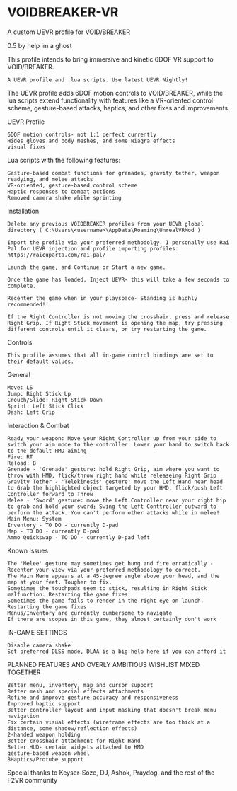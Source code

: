 # VOIDBREAKER-VR
A custom UEVR profile for VOID/BREAKER

0.5 by help im a ghost

This profile intends to bring immersive and kinetic 6DOF VR support to VOID/BREAKER.

    A UEVR profile and .lua scripts. Use latest UEVR Nightly!


The UEVR profile adds 6DOF motion controls to VOID/BREAKER, while the lua scripts extend functionality with features like a VR-oriented control scheme, gesture-based attacks, haptics, and other fixes and improvements.

UEVR Profile

    6DOF motion controls- not 1:1 perfect currently
    Hides gloves and body meshes, and some Niagra effects
    visual fixes

    
Lua scripts with the following features:

    Gesture-based combat functions for grenades, gravity tether, weapon readying, and melee attacks
    VR-oriented, gesture-based control scheme
    Haptic responses to combat actions
    Removed camera shake while sprinting
    
    
Installation

    Delete any previous VOIDBREAKER profiles from your UEVR global directory ( C:\Users\<username>\AppData\Roaming\UnrealVRMod )

    Import the profile via your preferred methodolgy. I personally use Rai Pal for UEVR injection and profile importing profiles:
    https://raicuparta.com/rai-pal/

    Launch the game, and Continue or Start a new game.

    Once the game has loaded, Inject UEVR- this will take a few seconds to complete.

    Recenter the game when in your playspace- Standing is highly recommended!!

    If the Right Controller is not moving the crosshair, press and release Right Grip. If Right Stick movement is opening the map, try pressing different controls until it clears, or try restarting the game.

    
Controls

    This profile assumes that all in-game control bindings are set to their default values.

General

    Move: LS
    Jump: Right Stick Up
    Crouch/Slide: Right Stick Down
    Sprint: Left Stick Click
    Dash: Left Grip

Interaction & Combat

    Ready your weapon: Move your Right Controller up from your side to switch your aim mode to the controller. Lower your hand to switch back to the default HMD aiming
    Fire: RT
    Reload: B
    Grenade - 'Grenade' gesture: hold Right Grip, aim where you want to throw with HMD, flick/throw right hand while releaseing Right Grip
    Gravity Tether - 'Telekinesis' gesture: move the Left Hand near head to Grab the highlighted object targeted by your HMD, flick/push Left Controller forward to Throw
    Melee - 'Sword' gesture: move the Left Controller near your right hip to grab and hold your sword; Swing the Left Conttroller outward to perform the attack. You can't perform other attacks while in melee!
    Main Menu: System
    Inventory - TO DO - currently D-pad
    Map - TO DO - currently D-pad
    Ammo Quickswap - TO DO - currently D-pad left

    
Known Issues

    The 'Melee' gesture may sometimes get hung and fire erratically - Recenter your view via your preferred methodology to correct.
    The Main Menu appears at a 45-degree angle above your head, and the map at your feet. Tougher to fix.
    Sometimes the touchpads seem to stick, resulting in Right Stick malfunction. Restarting the game fixes
    Sometimes the game fails to render in the right eye on launch. Restarting the game fixes
    Menus/Inventory are currently cumbersome to navigate
    If there are scopes in this game, they almost certainly don't work
    

IN-GAME SETTINGS

    Disable camera shake
    Set preferred DLSS mode, DLAA is a big help here if you can afford it


PLANNED FEATURES AND OVERLY AMBITIOUS WISHLIST MIXED TOGETHER

    Better menu, inventory, map and cursor support
    Better mesh and special effects attachments
    Refine and improve gesture accuracy and responsiveness
    Improved haptic support
    Better controller layout and input masking that doesn't break menu navigation
    Fix certain visual effects (wireframe effects are too thick at a distance, some shadow/reflection effects)
    2-handed weapon holding
    Better crosshair attachment for Right Hand
    Better HUD- certain widgets attached to HMD
    gesture-based weapon wheel
    BHaptics/Protube support
    

Special thanks to Keyser-Soze, DJ, Ashok, Praydog, and the rest of the F2VR community
